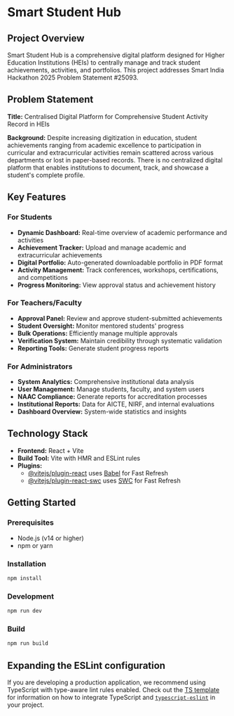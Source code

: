 # Smart Student Hub

## Project Overview
Smart Student Hub is a comprehensive digital platform designed for Higher Education Institutions (HEIs) to centrally manage and track student achievements, activities, and portfolios. This project addresses Smart India Hackathon 2025 Problem Statement #25093.

## Problem Statement
**Title:** Centralised Digital Platform for Comprehensive Student Activity Record in HEIs

**Background:** Despite increasing digitization in education, student achievements ranging from academic excellence to participation in curricular and extracurricular activities remain scattered across various departments or lost in paper-based records. There is no centralized digital platform that enables institutions to document, track, and showcase a student's complete profile.

## Key Features

### For Students
- **Dynamic Dashboard:** Real-time overview of academic performance and activities
- **Achievement Tracker:** Upload and manage academic and extracurricular achievements
- **Digital Portfolio:** Auto-generated downloadable portfolio in PDF format
- **Activity Management:** Track conferences, workshops, certifications, and competitions
- **Progress Monitoring:** View approval status and achievement history

### For Teachers/Faculty
- **Approval Panel:** Review and approve student-submitted achievements
- **Student Oversight:** Monitor mentored students' progress
- **Bulk Operations:** Efficiently manage multiple approvals
- **Verification System:** Maintain credibility through systematic validation
- **Reporting Tools:** Generate student progress reports

### For Administrators
- **System Analytics:** Comprehensive institutional data analysis
- **User Management:** Manage students, faculty, and system users
- **NAAC Compliance:** Generate reports for accreditation processes
- **Institutional Reports:** Data for AICTE, NIRF, and internal evaluations
- **Dashboard Overview:** System-wide statistics and insights

## Technology Stack
- **Frontend:** React + Vite
- **Build Tool:** Vite with HMR and ESLint rules
- **Plugins:** 
  - [@vitejs/plugin-react](https://github.com/vitejs/vite-plugin-react/blob/main/packages/plugin-react) uses [Babel](https://babeljs.io/) for Fast Refresh
  - [@vitejs/plugin-react-swc](https://github.com/vitejs/vite-plugin-react/blob/main/packages/plugin-react-swc) uses [SWC](https://swc.rs/) for Fast Refresh

## Getting Started

### Prerequisites
- Node.js (v14 or higher)
- npm or yarn

### Installation
```bash
npm install
```

### Development
```bash
npm run dev
```

### Build
```bash
npm run build
```

## Expanding the ESLint configuration

If you are developing a production application, we recommend using TypeScript with type-aware lint rules enabled. Check out the [TS template](https://github.com/vitejs/vite/tree/main/packages/create-vite/template-react-ts) for information on how to integrate TypeScript and [`typescript-eslint`](https://typescript-eslint.io) in your project.
